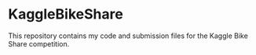 # KaggleBikeShare
This repository contains my code and submission files for the Kaggle Bike 
Share competition.
